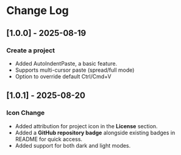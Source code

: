 # Change Log

## [1.0.0] - 2025-08-19

### Create a project

- Added AutoIndentPaste, a basic feature.
- Supports multi-cursor paste (spread/full mode)
- Option to override default Ctrl/Cmd+V

## [1.0.1] - 2025-08-20

### Icon Change

- Added attribution for project icon in the **License** section.
- Added a **GitHub repository badge** alongside existing badges in README for quick access.
- Added support for both dark and light modes.
